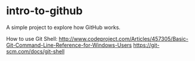 # intro-to-github
A simple project to explore how GitHub works.

How to use Git Shell:
http://www.codeproject.com/Articles/457305/Basic-Git-Command-Line-Reference-for-Windows-Users
https://git-scm.com/docs/git-shell
